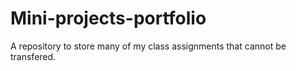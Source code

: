 # Mini-projects-portfolio
A repository to store many of my class assignments that cannot be transfered.
